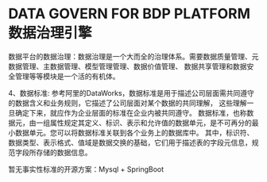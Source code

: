 # DATA GOVERN FOR BDP PLATFORM 数据治理引擎

数据平台的数据治理：数据治理是一个大而全的治理体系。需要数据质量管理、元数据管理、主数据管理、模型管理管理、数据价值管理、
数据共享管理和数据安全管理等等模块是一个活的有机体。

4、数据标准: 参考阿里的DataWorks，数据标准是用于描述公司层面需共同遵守的数据含义和业务规则，它描述了公司层面对某个数据的共同理解，
这些理解一旦确定下来，就应作为企业层面的标准在企业内被共同遵守。
数据标准，也称数据元，由一组属性规定其定义、标识、表示和允许值的数据单元，是不可再分的最小数据单元。您可以将数据标准关联到各个业务上的数据库中。
其中，标识符、数据类型、表示格式、值域是数据交换的基础，它们用于描述表的字段元信息，规范字段所存储的数据信息。

暂无事实性标准的开源方案：Mysql + SpringBoot